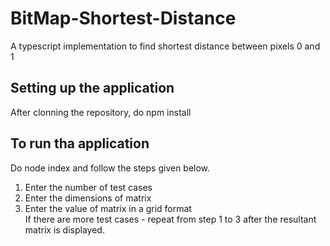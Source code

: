 # BitMap-Shortest-Distance
A typescript implementation to find shortest distance between pixels 0 and 1

## Setting up the application
After clonning the repository, do npm install

## To run tha application
Do node index and follow the steps given below. <br>
1) Enter the number of test cases <br>
2) Enter the dimensions of matrix <br>
3) Enter the value of matrix in a grid format <br>
If there are more test cases - repeat from step 1 to 3 after the resultant matrix is displayed.
